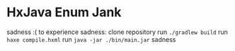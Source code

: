 # HxJava Enum Jank

sadness :(
to experience sadness:
clone repository
run `./gradlew build`
run `haxe compile.hxml`
run `java -jar ./bin/main.jar`
sadness
